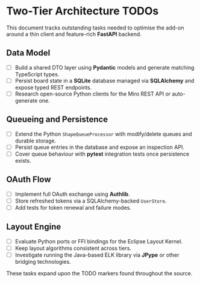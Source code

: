# Two-Tier Architecture TODOs

This document tracks outstanding tasks needed to optimise the add-on around a thin client and feature-rich **FastAPI** backend.

## Data Model

- [ ] Build a shared DTO layer using **Pydantic** models and generate matching TypeScript types.
- [ ] Persist board state in a **SQLite** database managed via **SQLAlchemy** and expose typed REST endpoints.
- [ ] Research open-source Python clients for the Miro REST API or auto-generate one.

## Queueing and Persistence

- [ ] Extend the Python `ShapeQueueProcessor` with modify/delete queues and durable storage.
- [ ] Persist queue entries in the database and expose an inspection API.
- [ ] Cover queue behaviour with **pytest** integration tests once persistence exists.

## OAuth Flow

- [ ] Implement full OAuth exchange using **Authlib**.
- [ ] Store refreshed tokens via a SQLAlchemy-backed `UserStore`.
- [ ] Add tests for token renewal and failure modes.

## Layout Engine

- [ ] Evaluate Python ports or FFI bindings for the Eclipse Layout Kernel.
- [ ] Keep layout algorithms consistent across tiers.
- [ ] Investigate running the Java-based ELK library via **JPype** or other bridging technologies.

These tasks expand upon the TODO markers found throughout the source.
